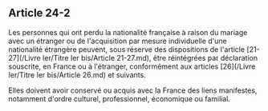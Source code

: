 Article 24-2
----
Les personnes qui ont perdu la nationalité française à raison du mariage avec un
étranger ou de l'acquisition par mesure individuelle d'une nationalité étrangère
peuvent, sous réserve des dispositions de l'article [21-27](/Livre Ier/Titre Ier bis/Article 21-27.md), être réintégrées par
déclaration souscrite, en France ou à l'étranger, conformément aux articles [26](/Livre Ier/Titre Ier bis/Article 26.md)
et suivants.

Elles doivent avoir conservé ou acquis avec la France des liens manifestes,
notamment d'ordre culturel, professionnel, économique ou familial.
